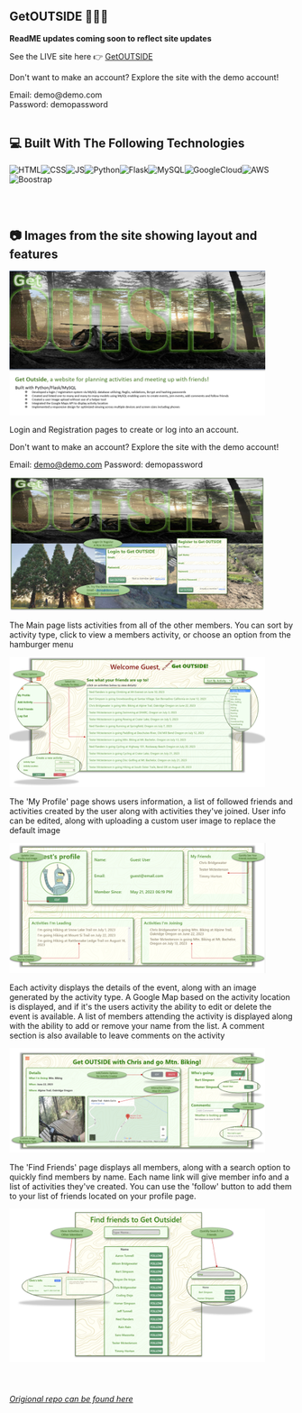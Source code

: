 ## GetOUTSIDE 🌳🚶🌲

**ReadME updates coming soon to reflect site updates**

See the LIVE site here 👉 <a href="http://54.201.23.108/getoutside">GetOUTSIDE</a>
<p>Don't want to make an account? Explore the site with the demo account!</p> 
Email: demo@demo.com
<br/>
Password: demopassword
<br/>
<br/>

## 💻 Built With The Following Technologies

<img height="20" alt="HTML" src="https://img.shields.io/badge/HTML5-E34F26?style=for-the-badge&logo=html5&logoColor=white"><img height="20" alt="CSS" src="https://img.shields.io/badge/-CSS3-1572B6?style=flat-square&logo=css3"><img height="20" alt="JS" src="https://img.shields.io/badge/JavaScript-323330?style=for-the-badge&logo=javascript&logoColor=F7DF1E"><img height="20" alt="Python" src="https://img.shields.io/badge/Python-FFD43B?style=for-the-badge&logo=python&logoColor=blue"><img height="20" alt="Flask" src="https://img.shields.io/badge/Flask-000000?style=for-the-badge&logo=flask&logoColor=white"><img height="20" alt="MySQL" src="https://img.shields.io/badge/MySQL-005C84?style=for-the-badge&logo=mysql&logoColor=white"><img height="20" alt="GoogleCloud" src="https://img.shields.io/badge/Google_Cloud-4285F4?style=for-the-badge&logo=google-cloud&logoColor=white"><img height="20" alt="AWS" src="https://img.shields.io/badge/Amazon_AWS-FF9900?style=for-the-badge&logo=amazonaws&logoColor=white"><img height="20" alt="Boostrap" src="https://img.shields.io/badge/Bootstrap-563D7C?style=for-the-badge&logo=bootstrap&logoColor=white">


<br/>
<br/>

## 📷 Images from the site showing layout and features


<img width="90%" src="readme_images\getoutside1.png" alt="getoutside1">

Login and Registration pages to create or log into an account.
<p>Don't want to make an account? Explore the site with the demo account!</p> 

Email: demo@demo.com
Password: demopassword

<img width="90%" src="readme_images\getoutside2.png" alt="getoutside2">

The Main page lists activities from all of the other members. 
You can sort by activity type, click to view a members activity, or choose an option from the hamburger menu 

<img width="90%" src="readme_images\getoutside3.png" alt="getoutside3">

The 'My Profile' page shows users information, a list of followed friends and activities created by the user along with activities they've joined. User info can be edited, along with uploading a custom user image to replace the default image

<img width="90%" src="readme_images\getoutside4.png" alt="getoutside4">

Each activity displays the details of the event, along with an image generated by the activity type.
A Google Map based on the activity location is displayed, and if it's the users activity the ability to edit or delete the event is available.
A list of members attending the activity is displayed along with the ability to add or remove your name from the list.
A comment section is also available to leave comments on the activity

<img width="90%" src="readme_images\getoutside5.png" alt="getoutside5">

The 'Find Friends' page displays all members, along with a search option to quickly find members by name. 
Each name link will give member info and a list of activities they've created. You can use the 'follow' button to add them to your list of friends located on your profile page.

<img width="90%" src="readme_images\getoutside6.png" alt="getoutside6">


<br/>
<br/>
<br/>
<h6><a href="https://github.com/cgbridgewater/Projects_n_Algos/tree/main/p_n_a_solo">Origional repo can be found here</a></h6>

